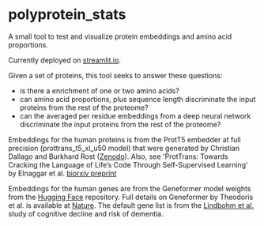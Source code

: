 # polyprotein_stats
A small tool to test and visualize protein embeddings and amino acid proportions.

Currently deployed on [streamlit.io](https://share.streamlit.io/leonfrench/polyprotein_stats/main/protein_embeddings_app.py).

Given a set of proteins, this tool seeks to answer these questions:

* is there a enrichment of one or two amino acids? 
* can amino acid proportions, plus sequence length discriminate the input proteins from the rest of the proteome?
* can the averaged per residue embeddings from a deep neural network discriminate the input proteins from the rest of the proteome?

Embeddings for the human proteins is from the ProtT5 embedder at full precision (prottrans_t5_xl_u50 model) that were 
generated by Christian Dallago and Burkhard Rost ([Zenodo](https://zenodo.org/record/5047020#.YgQ_fe7MI-R)). Also, see 'ProtTrans: Towards Cracking the Language of Life’s Code Through Self-Supervised Learning' by Elnaggar et al. [biorxiv preprint](https://www.biorxiv.org/content/10.1101/2020.07.12.199554v3)

Embeddings for the human genes are from the Geneformer model weights from the [Hugging Face](https://huggingface.co/ctheodoris/Geneformer) repository. Full details on Geneformer by Theodoris et al. is available at [Nature](https://www.nature.com/articles/s41586-023-06139-9). The default gene list is from the [Lindbohm et al.](https://alz-journals.onlinelibrary.wiley.com/doi/10.1002/alz.12419) study of cognitive decline and risk of dementia.
